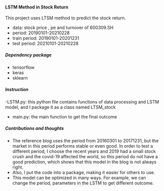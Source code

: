 #### LSTM Method in Stock Return

This project uses LTSM method to predict the stock return.

- data: stock price , pe and turnover of 600309.SH
- period: 20190101-20210228
- train period: 20190101-20201231
- test period: 20210101-20210228

##### Dependency package

- tensorflow
- keras
- sklearn

##### Instruction

-LSTM.py: this python file contains functions of data processing and LSTM model, and I package it as a class named LTSM_stock
- main.py: the main function to get the final outcome

##### Contributions and thoughts

- The reference blog uses the period from 20160301 to 20171231, but the market in this period performs stable or even good. In order to test a different period, I choose the recent years and 2019 had a small stock crush and the covid-19 affected the world, so this period do not have a good prediction, which shows that this model in the blog is not always right.
- Also, I put the code into a package, making it easier for others to use.
- This model can be optimized in many ways. For example, we can change the period, parameters in the LSTM to get different outcome.
